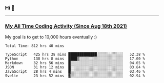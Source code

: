 ### Hi 🙂

---

### <a href="https://wakatime.com/@Eroxl">My All Time Coding Activity (Since Aug 18th 2021)</a>
My goal is to get to 10,000 hours eventually :)
<!--START_SECTION:waka-->

```text
Total Time: 812 hrs 40 mins

TypeScript   425 hrs 38 mins █████████████░░░░░░░░░░░░   52.38 %
Python       138 hrs 8 mins  ████▒░░░░░░░░░░░░░░░░░░░░   17.00 %
Markdown     32 hrs 56 mins  █░░░░░░░░░░░░░░░░░░░░░░░░   04.05 %
JSON         31 hrs 12 mins  █░░░░░░░░░░░░░░░░░░░░░░░░   03.84 %
JavaScript   28 hrs 4 mins   █░░░░░░░░░░░░░░░░░░░░░░░░   03.46 %
Svelte       23 hrs 52 mins  ▓░░░░░░░░░░░░░░░░░░░░░░░░   02.94 %
```

<!--END_SECTION:waka-->
